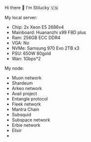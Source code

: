 Hi there 👋 I'm Stilucky 🇻🇳                 
                     
My local server:        
- Chip: 2x Xeon E5 2686v4          
- Mainboard: Huananzhi x99 F8D plus     
- Ram: 256GB ECC DDR4      
- VGA: No    
- NVMe: Samsung 970 Evo 2TB x3  
- PSU: 650W 80gold
- Wan: 1Gbps*2    
  
My node: 
 
- Muon network
- Shardeum
- Arkeo network
- Avail project
- Entangle protocol
- Fleek network
- Mantra Chain
- Subsquid 
- Subspace network
- Erbie network
- Elixir
- 

